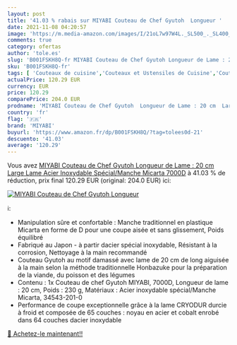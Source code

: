 ```yaml
---
layout: post
title: '41.03 % rabais sur MIYABI Couteau de Chef Gyutoh  Longueur '
date: 2021-11-08 04:20:57
image: 'https://m.media-amazon.com/images/I/21oL7w97W4L._SL500_._SL400_.jpg'
comments: true
category: ofertas
author: 'tole.es'
slug: 'B001FSKH8Q-fr MIYABI Couteau de Chef Gyutoh Longueur de Lame : 20 cm...'
sku: 'B001FSKH8Q-fr'
tags: [ 'Couteaux de cuisine','Couteaux et Ustensiles de Cuisine','Couteaux japonais','Cuisine et Maison','miyabi', ]
actualPrice: 120.29 EUR
currency: EUR
price: 120.29
comparePrice: 204.0 EUR
prodname: 'MIYABI Couteau de Chef Gyutoh  Longueur de Lame : 20 cm  Large Lame  Acier Inoxydable Spécial/Manche Micarta  7000D'
country: 'fr'
flag: '🇫🇷'
brand: 'MIYABI'
buyurl: 'https://www.amazon.fr/dp/B001FSKH8Q/?tag=tolees0d-21'
descuento: '41.03'
average: '120.29'
---
```


Vous avez [MIYABI Couteau de Chef Gyutoh  Longueur de Lame : 20 cm  Large Lame  Acier Inoxydable Spécial/Manche Micarta  7000D](https://www.amazon.fr/dp/B001FSKH8Q/?tag=tolees0d-21)  à  41.03 % de réduction, prix final  120.29 EUR (original: 204.0 EUR) ici:

[![MIYABI Couteau de Chef Gyutoh  Longueur ](https://m.media-amazon.com/images/I/21oL7w97W4L._SL500_._SL400_.jpg)](https://www.amazon.fr/dp/B001FSKH8Q/?tag=tolees0d-21)

ℹ️:

- Manipulation sûre et confortable : Manche traditionnel en plastique Micarta en forme de D pour une coupe aisée et sans glissement, Poids équilibré
- Fabriqué au Japon - à partir dacier spécial inoxydable, Résistant à la corrosion, Nettoyage à la main recommandé
- Couteau Gyutoh au motif damassé avec lame de 20 cm de long aiguisée à la main selon la méthode traditionnelle Honbazuke pour la préparation de la viande, du poisson et des légumes
- Contenu : 1x Couteau de chef Gyutoh MIYABI, 7000D, Longueur de lame : 20 cm, Poids : 230 g, Matériaux : Acier inoxydable spécial/Manche Micarta, 34543-201-0
- Performance de coupe exceptionnelle grâce à la lame CRYODUR durcie à froid et composée de 65 couches : noyau en acier et cobalt enrobé dans 64 couches dacier inoxydable

[🛒 Achetez-le maintenant!!](https://www.amazon.fr/dp/B001FSKH8Q/?tag=tolees0d-21)
